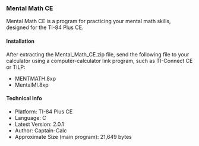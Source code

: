### Mental Math CE

Mental Math CE is a program for practicing your mental math skills, designed for the TI-84 Plus CE.


#### Installation

After extracting the Mental_Math_CE.zip file, send the following file to your calculator using a computer-calculator link program, such as TI-Connect CE or TILP:

* MENTMATH.8xp
* MentalMI.8xp

#### Technical Info

* Platform: TI-84 Plus CE
* Language: C
* Latest Version: 2.0.1
* Author: Captain-Calc
* Approximate Size (main program): 21,649 bytes
